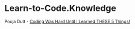 # Learn-to-Code.Knowledge
Pooja Dutt - [Coding Was Hard Until I Learned THESE 5 Things!](https://youtu.be/_nsV65jUPL8)
